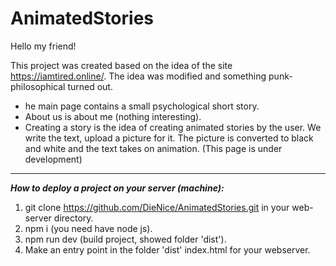 # AnimatedStories

Hello my friend!

This project was created based on the idea of the site https://iamtired.online/. The idea was modified and something punk-philosophical turned out.
* he main page contains a small psychological short story.
* About us is about me (nothing interesting).
* Creating a story is the idea of creating animated stories by the user. We write the text, upload a picture for it. The picture is converted to black and white and the text takes on animation. (This page is under development)
***

***How to deploy a project on your server (machine):***
1. git clone https://github.com/DieNice/AnimatedStories.git in your web-server directory.
2. npm i (you need have node js).
3. npm run dev (build project, showed folder 'dist').
4. Make an entry point in the folder 'dist' index.html for your webserver.

